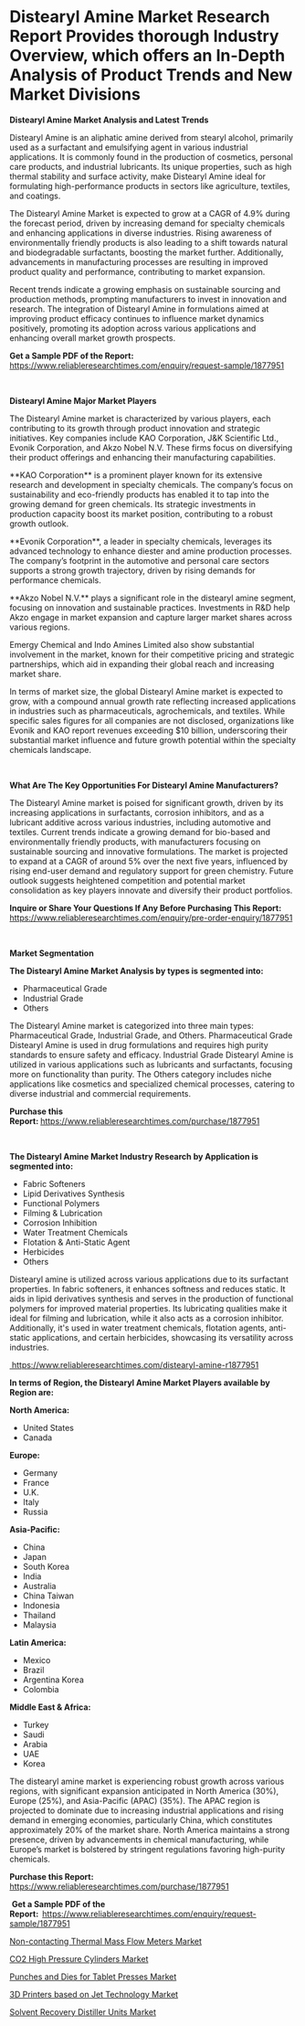 <p><h1>Distearyl Amine Market Research Report Provides thorough Industry Overview, which offers an In-Depth Analysis of Product Trends and New Market Divisions</h1></p><p><strong>Distearyl Amine Market Analysis and Latest Trends</strong></p>
<p><p>Distearyl Amine is an aliphatic amine derived from stearyl alcohol, primarily used as a surfactant and emulsifying agent in various industrial applications. It is commonly found in the production of cosmetics, personal care products, and industrial lubricants. Its unique properties, such as high thermal stability and surface activity, make Distearyl Amine ideal for formulating high-performance products in sectors like agriculture, textiles, and coatings.</p><p>The Distearyl Amine Market is expected to grow at a CAGR of 4.9% during the forecast period, driven by increasing demand for specialty chemicals and enhancing applications in diverse industries. Rising awareness of environmentally friendly products is also leading to a shift towards natural and biodegradable surfactants, boosting the market further. Additionally, advancements in manufacturing processes are resulting in improved product quality and performance, contributing to market expansion. </p><p>Recent trends indicate a growing emphasis on sustainable sourcing and production methods, prompting manufacturers to invest in innovation and research. The integration of Distearyl Amine in formulations aimed at improving product efficacy continues to influence market dynamics positively, promoting its adoption across various applications and enhancing overall market growth prospects.</p></p>
<p><strong>Get a Sample PDF of the Report:&nbsp;</strong> <a href="https://www.reliableresearchtimes.com/enquiry/request-sample/1877951?utm_campaign=3255&utm_medium=2&utm_source=Github&utm_content=ia&utm_term=02042025&utm_id=distearyl-amine">https://www.reliableresearchtimes.com/enquiry/request-sample/1877951</a></p>
<p>&nbsp;</p>
<p><strong>Distearyl Amine Major Market Players</strong></p>
<p><p>The Distearyl Amine market is characterized by various players, each contributing to its growth through product innovation and strategic initiatives. Key companies include KAO Corporation, J&K Scientific Ltd., Evonik Corporation, and Akzo Nobel N.V. These firms focus on diversifying their product offerings and enhancing their manufacturing capabilities.</p><p>**KAO Corporation** is a prominent player known for its extensive research and development in specialty chemicals. The company’s focus on sustainability and eco-friendly products has enabled it to tap into the growing demand for green chemicals. Its strategic investments in production capacity boost its market position, contributing to a robust growth outlook.</p><p>**Evonik Corporation**, a leader in specialty chemicals, leverages its advanced technology to enhance diester and amine production processes. The company’s footprint in the automotive and personal care sectors supports a strong growth trajectory, driven by rising demands for performance chemicals.</p><p>**Akzo Nobel N.V.** plays a significant role in the distearyl amine segment, focusing on innovation and sustainable practices. Investments in R&D help Akzo engage in market expansion and capture larger market shares across various regions.</p><p>Emergy Chemical and Indo Amines Limited also show substantial involvement in the market, known for their competitive pricing and strategic partnerships, which aid in expanding their global reach and increasing market share.</p><p>In terms of market size, the global Distearyl Amine market is expected to grow, with a compound annual growth rate reflecting increased applications in industries such as pharmaceuticals, agrochemicals, and textiles. While specific sales figures for all companies are not disclosed, organizations like Evonik and KAO report revenues exceeding $10 billion, underscoring their substantial market influence and future growth potential within the specialty chemicals landscape.</p></p>
<p>&nbsp;</p>
<p><strong>What Are The Key Opportunities For Distearyl Amine Manufacturers?</strong></p>
<p><p>The Distearyl Amine market is poised for significant growth, driven by its increasing applications in surfactants, corrosion inhibitors, and as a lubricant additive across various industries, including automotive and textiles. Current trends indicate a growing demand for bio-based and environmentally friendly products, with manufacturers focusing on sustainable sourcing and innovative formulations. The market is projected to expand at a CAGR of around 5% over the next five years, influenced by rising end-user demand and regulatory support for green chemistry. Future outlook suggests heightened competition and potential market consolidation as key players innovate and diversify their product portfolios.</p></p>
<p><strong>Inquire or Share Your Questions If Any Before Purchasing This Report:</strong> <a href="https://www.reliableresearchtimes.com/enquiry/pre-order-enquiry/1877951?utm_campaign=3255&utm_medium=2&utm_source=Github&utm_content=ia&utm_term=02042025&utm_id=distearyl-amine">https://www.reliableresearchtimes.com/enquiry/pre-order-enquiry/1877951</a></p>
<p>&nbsp;</p>
<p><strong>Market Segmentation</strong></p>
<p><strong>The Distearyl Amine Market Analysis by types is segmented into:</strong></p>
<p><ul><li>Pharmaceutical Grade</li><li>Industrial Grade</li><li>Others</li></ul></p>
<p><p>The Distearyl Amine market is categorized into three main types: Pharmaceutical Grade, Industrial Grade, and Others. Pharmaceutical Grade Distearyl Amine is used in drug formulations and requires high purity standards to ensure safety and efficacy. Industrial Grade Distearyl Amine is utilized in various applications such as lubricants and surfactants, focusing more on functionality than purity. The Others category includes niche applications like cosmetics and specialized chemical processes, catering to diverse industrial and commercial requirements.</p></p>
<p><strong>Purchase this Report:&nbsp;</strong><a href="https://www.reliableresearchtimes.com/purchase/1877951?utm_campaign=3255&utm_medium=2&utm_source=Github&utm_content=ia&utm_term=02042025&utm_id=distearyl-amine">https://www.reliableresearchtimes.com/purchase/1877951</a></p>
<p>&nbsp;</p>
<p><strong>The Distearyl Amine Market Industry Research by Application is segmented into:</strong></p>
<p><ul><li>Fabric Softeners</li><li>Lipid Derivatives Synthesis</li><li>Functional Polymers</li><li>Filming & Lubrication</li><li>Corrosion Inhibition</li><li>Water Treatment Chemicals</li><li>Flotation & Anti-Static Agent</li><li>Herbicides</li><li>Others</li></ul></p>
<p><p>Distearyl amine is utilized across various applications due to its surfactant properties. In fabric softeners, it enhances softness and reduces static. It aids in lipid derivatives synthesis and serves in the production of functional polymers for improved material properties. Its lubricating qualities make it ideal for filming and lubrication, while it also acts as a corrosion inhibitor. Additionally, it's used in water treatment chemicals, flotation agents, anti-static applications, and certain herbicides, showcasing its versatility across industries.</p></p>
<p><a href="https://www.reliableresearchtimes.com/distearyl-amine-r1877951?utm_campaign=3255&utm_medium=2&utm_source=Github&utm_content=ia&utm_term=02042025&utm_id=distearyl-amine">&nbsp;https://www.reliableresearchtimes.com/distearyl-amine-r1877951</a></p>
<p><strong>In terms of Region, the Distearyl Amine Market Players available by Region are:</strong></p>
<p>
    <p> <strong> North America: </strong>
        <ul>
            <li>United States</li>
            <li>Canada</li>
        </ul>
        </p> 
    <p> <strong> Europe: </strong>
        <ul>
            <li>Germany</li>
            <li>France</li>
            <li>U.K.</li>
            <li>Italy</li>
            <li>Russia</li>
        </ul>
        </p> 
    <p> <strong> Asia-Pacific: </strong>
        <ul>
            <li>China</li>
            <li>Japan</li>
            <li>South Korea</li>
            <li>India</li>
            <li>Australia</li>
            <li>China Taiwan</li>
            <li>Indonesia</li>
            <li>Thailand</li>
            <li>Malaysia</li>
        </ul>
        </p> 
    <p> <strong> Latin America: </strong>
        <ul>
            <li>Mexico</li>
            <li>Brazil</li>
            <li>Argentina Korea</li>
            <li>Colombia</li>
        </ul>
        </p> 
    <p> <strong> Middle East & Africa: </strong>
        <ul>
            <li>Turkey</li>
            <li>Saudi</li>
            <li>Arabia</li>
            <li>UAE</li>
            <li>Korea</li>
        </ul>
    </p>
    </p>
<p><p>The distearyl amine market is experiencing robust growth across various regions, with significant expansion anticipated in North America (30%), Europe (25%), and Asia-Pacific (APAC) (35%). The APAC region is projected to dominate due to increasing industrial applications and rising demand in emerging economies, particularly China, which constitutes approximately 20% of the market share. North America maintains a strong presence, driven by advancements in chemical manufacturing, while Europe’s market is bolstered by stringent regulations favoring high-purity chemicals.</p></p>
<p><strong>Purchase this Report: </strong><a href="https://www.reliableresearchtimes.com/purchase/1877951?utm_campaign=3255&utm_medium=2&utm_source=Github&utm_content=ia&utm_term=02042025&utm_id=distearyl-amine">https://www.reliableresearchtimes.com/purchase/1877951</a></p>
<p>&nbsp;<strong>Get a Sample PDF of the Report:&nbsp;&nbsp;</strong><a href="https://www.reliableresearchtimes.com/enquiry/request-sample/1877951?utm_campaign=3255&utm_medium=2&utm_source=Github&utm_content=ia&utm_term=02042025&utm_id=distearyl-amine">https://www.reliableresearchtimes.com/enquiry/request-sample/1877951</a></p>
<p><strong></strong></p>
<p><p><a href="https://www.linkedin.com/pulse/overview-non-contacting-thermal-mass-flow-meters-market-2025-vkvcf?utm_campaign=3255&utm_medium=2&utm_source=Github&utm_content=ia&utm_term=02042025&utm_id=distearyl-amine">Non-contacting Thermal Mass Flow Meters Market</a></p><p><a href="https://www.linkedin.com/pulse/co2-high-pressure-cylinders-market-size-expected-grow-cagr-e2esc?utm_campaign=3255&utm_medium=2&utm_source=Github&utm_content=ia&utm_term=02042025&utm_id=distearyl-amine">CO2 High Pressure Cylinders Market</a></p><p><a href="https://www.linkedin.com/pulse/market-analysis-punches-dies-tablet-presses-markets-iszdc?utm_campaign=3255&utm_medium=2&utm_source=Github&utm_content=ia&utm_term=02042025&utm_id=distearyl-amine">Punches and Dies for Tablet Presses Market</a></p><p><a href="https://www.linkedin.com/pulse/3d-printers-based-jet-technology-market-analysis-report-2025-2032-mftsc?utm_campaign=3255&utm_medium=2&utm_source=Github&utm_content=ia&utm_term=02042025&utm_id=distearyl-amine">3D Printers based on Jet Technology Market</a></p><p><a href="https://www.linkedin.com/pulse/resilient-growth-expected-global-solvent-recovery-distiller-z1tfc?utm_campaign=3255&utm_medium=2&utm_source=Github&utm_content=ia&utm_term=02042025&utm_id=distearyl-amine">Solvent Recovery Distiller Units Market</a></p></p>